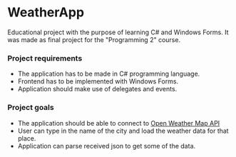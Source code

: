 # WeatherApp

Educational project with the purpose of learning C# and Windows Forms. It was made as final project for the "Programming 2" course.

### Project requirements

* The application has to be made in C# programming language.
* Frontend has to be implemented with Windows Forms.
* Application should make use of delegates and events.

### Project goals

* The application should be able to connect to <a href="https://openweathermap.org/api"> Open Weather Map API </a>
* User can type in the name of the city and load the weather data for that place.
* Application can parse received json to get some of the data.
